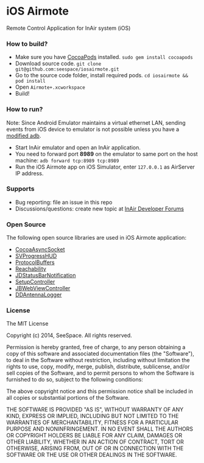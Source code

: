 # iOS Airmote #

Remote Control Application for InAir system (iOS)

### How to build? ###

* Make sure you have [CocoaPods](http://cocoapods.org) installed. `sudo gem install cocoapods`
* Download source code. `git clone git@github.com:seespace/iosairmote.git`
* Go to the source code folder, install required pods. `cd iosairmote && pod install`
* Open `Airmote+.xcworkspace`
* Build!

### How to run? ###

Note: Since Android Emulator maintains a virtual ethernet LAN, sending events from iOS device to emulator is not possible unless you have a [modified adb](http://rxwen.blogspot.com/2009/11/adb-for-remote-connections.html).

* Start InAir emulator and open an InAir application.
* You need to forward port **8989** on the emulator to same port on the host machine: `adb forward tcp:8989 tcp:8989`
* Run the iOS Airmote app on iOS Simulator, enter `127.0.0.1` as AirServer IP address.

### Supports ###

* Bug reporting: file an issue in this repo
* Discussions/questions: create new topic at [InAir Developer Forums](http://developer.inair.tv/category/13/remote-control-applications-forum)

### Open Source ###

The following open source libraries are used in iOS Airmote application:

* [CocoaAsyncSocket](https://github.com/robbiehanson/CocoaAsyncSocket)
* [SVProgressHUD](https://github.com/TransitApp/SVProgressHUD)
* [ProtocolBuffers](https://github.com/alexeyxo/protobuf-objc)
* [Reachability](https://github.com/tonymillion/Reachability)
* [JDStatusBarNotification](https://github.com/jaydee3/JDStatusBarNotification)
* [SetupController](https://github.com/miximka/SetupController)
* [JBWebViewController](https://github.com/boserup/JBWebViewController)
* [DDAntennaLogger](https://github.com/mokagio/DDAntennaLogger)

### License ###

The MIT License

Copyright (c) 2014, SeeSpace. All rights reserved.

Permission is hereby granted, free of charge, to any person obtaining a copy
of this software and associated documentation files (the "Software"), to deal
in the Software without restriction, including without limitation the rights
to use, copy, modify, merge, publish, distribute, sublicense, and/or sell
copies of the Software, and to permit persons to whom the Software is
furnished to do so, subject to the following conditions:

The above copyright notice and this permission notice shall be included in
all copies or substantial portions of the Software.

THE SOFTWARE IS PROVIDED "AS IS", WITHOUT WARRANTY OF ANY KIND, EXPRESS OR
IMPLIED, INCLUDING BUT NOT LIMITED TO THE WARRANTIES OF MERCHANTABILITY,
FITNESS FOR A PARTICULAR PURPOSE AND NONINFRINGEMENT. IN NO EVENT SHALL THE
AUTHORS OR COPYRIGHT HOLDERS BE LIABLE FOR ANY CLAIM, DAMAGES OR OTHER
LIABILITY, WHETHER IN AN ACTION OF CONTRACT, TORT OR OTHERWISE, ARISING FROM,
OUT OF OR IN CONNECTION WITH THE SOFTWARE OR THE USE OR OTHER DEALINGS IN
THE SOFTWARE.